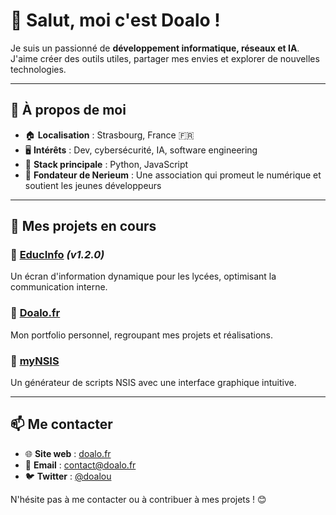 # 👋 Salut, moi c'est Doalo !

Je suis un passionné de **développement informatique, réseaux et IA**. J'aime créer des outils utiles, partager mes envies et explorer de nouvelles technologies. 

---

## 🚀 À propos de moi
- 🏠 **Localisation** : Strasbourg, France 🇫🇷
- 🖥️ **Intérêts** : Dev, cybersécurité, IA, software engineering
- 🔧 **Stack principale** : Python, JavaScript
- 💼 **Fondateur de Nerieum** : Une association qui promeut le numérique et soutient les jeunes développeurs

---

## 📌 Mes projets en cours

### 🔹 [EducInfo](https://github.com/doalou/EducInfo) *(v1.2.0)*
Un écran d'information dynamique pour les lycées, optimisant la communication interne.

### 🔹 [Doalo.fr](https://doalo.fr)
Mon portfolio personnel, regroupant mes projets et réalisations.

### 🔹 [myNSIS](https://github.com/doalou/myNSIS)
Un générateur de scripts NSIS avec une interface graphique intuitive.

---

## 📫 Me contacter
- 🌐 **Site web** : [doalo.fr](https://doalo.fr)
- 📧 **Email** : [contact@doalo.fr](mailto:contact@doalo.fr)
- 🐦 **Twitter** : [@doalou](https://twitter.com/doalou)

N'hésite pas à me contacter ou à contribuer à mes projets ! 😊
